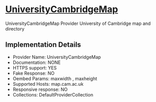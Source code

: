 # [UniversityCambridgeMap](https://map.cam.ac.uk)

UniversityCambridgeMap Provider
University of Cambridge map and directory

## Implementation Details

- Provider
Name: UniversityCambridgeMap
- Documentation: NONE
- HTTPS support: YES
- Fake Response: NO
- Oembed Params: maxwidth , maxheight
- Supported Hosts: map.cam.ac.uk
- Responsive response: NO
- Collections: DefaultProviderCollection


